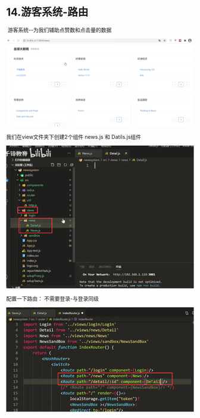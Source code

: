 # 14.游客系统-路由

​		游客系统--为我们辅助点赞数和点击量的数据

![1641366958640](../../../../.vuepress/public/images/1641366958640.png)







我们在view文件夹下创建2个组件 news.js 和 Datils.js组件

![1641367385695](../../../../.vuepress/public/images/1641367385695.png)





配置一下路由： 不需要登录-与登录同级

![1641367553468](../../../../.vuepress/public/images/1641367553468.png)













































































































